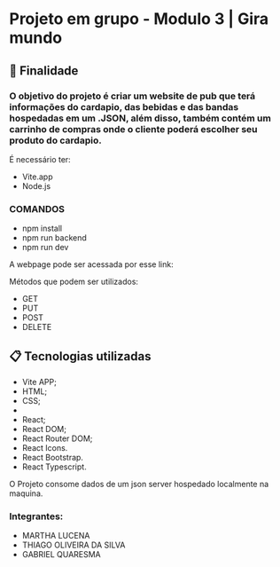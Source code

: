 # Projeto em grupo - Modulo 3 | Gira mundo
 
## 🚀 Finalidade

### O objetivo do projeto é criar um website de pub que terá informações do cardapio, das bebidas e das bandas hospedadas em um .JSON, além disso, também contém um carrinho de compras onde o cliente poderá escolher seu produto do cardapio.


É necessário ter:
* Vite.app
* Node.js

### COMANDOS
* npm install
* npm run backend 
* npm run dev

A webpage pode ser acessada por esse link:

Métodos que podem ser utilizados:

* GET
* PUT
* POST
* DELETE

## 📋 Tecnologias utilizadas

* Vite APP;
* HTML;
* CSS;
*
* React;
* React DOM;
* React Router DOM;
* React Icons.
* React Bootstrap.
* React Typescript.

O Projeto consome dados de um json server hospedado localmente na maquina.

### Integrantes:
* MARTHA LUCENA
* THIAGO OLIVEIRA DA SILVA
* GABRIEL QUARESMA 
